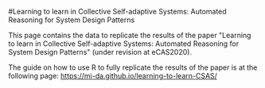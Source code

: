 #Learning to learn in Collective Self-adaptive Systems: Automated Reasoning for System Design Patterns

This page contains the data to replicate the results of the paper "Learning to learn in Collective Self-adaptive Systems: Automated Reasoning for System Design Patterns" (under revision at eCAS2020).

The guide on how to use R to fully replicate the results of the paper is at the following page:
https://mi-da.github.io/learning-to-learn-CSAS/
